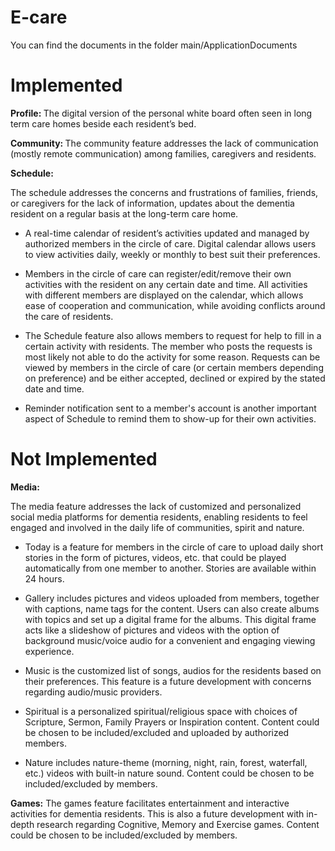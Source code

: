 # E-care

<p> You can find the documents in the folder main/ApplicationDocuments </p>
<h1> Implemented </h1>
<strong> Profile: </strong>
The digital version of the personal white board often seen in long term care homes beside each resident’s bed.
<br/> 

<strong> Community:  </strong> 
The community feature addresses the lack of communication (mostly remote communication) among families, caregivers and residents.

  
<strong> Schedule: </strong>

The schedule addresses the concerns and frustrations of families, friends, or caregivers for the lack of information, updates about the dementia resident on a regular basis at the long-term care home.

<ul>
  <li>
A real-time calendar of resident’s activities updated and managed by authorized members in the circle of care. Digital calendar allows users to view activities daily, weekly or monthly to best suit their preferences. 
  </li>

  <li>

Members in the circle of care can register/edit/remove their own activities with the resident on any certain date and time. All activities with different members are displayed on the calendar, which allows ease of cooperation and communication, while avoiding conflicts around the care of residents. 
  </li>

  <li>

The Schedule feature also allows members to request for help to fill in a certain activity with residents. The member who posts the requests is most likely not able to do the activity for some reason. Requests can be viewed by members in the circle of care (or certain members depending on preference) and be either accepted, declined or expired by the stated date and time.
  </li>


  <li>

Reminder notification sent to a member's account is another important aspect of Schedule to remind them to show-up for their own activities.
  </li>

  
  </ul>
  
  <h1> Not Implemented </h1>

<strong>Media: </strong> 

The media feature addresses the lack of customized and personalized social media platforms for dementia residents, enabling residents to feel engaged and involved in the daily life of communities, spirit and nature.
<ul>
<li>
Today is a feature for members in the circle of care to upload daily short stories in the form of pictures, videos, etc. that could be played automatically from one member to another. Stories are available within 24 hours.
  </li>

  <li>

Gallery includes pictures and videos uploaded from members, together with captions, name tags for the content. Users can also create albums with topics and set up a digital frame for the albums. This digital frame acts like a slideshow of pictures and videos with the option of background music/voice audio for a convenient and engaging viewing experience.
  </li>

<li>

Music is the customized list of songs, audios for the residents based on their preferences. This feature is a future development with concerns regarding audio/music providers.
  </li>


<li>

Spiritual is a personalized spiritual/religious space with choices of Scripture, Sermon, Family Prayers or Inspiration content. Content could be chosen to be included/excluded and uploaded by authorized members. 
  </li>

<li>

Nature includes nature-theme (morning, night, rain, forest, waterfall, etc.) videos with built-in nature sound. Content could be chosen to be included/excluded by members.
  </li>
</ul>


<strong> Games:</strong>
The games feature facilitates entertainment and interactive activities for dementia residents. This is also a future development with in-depth research regarding Cognitive, Memory and Exercise games. Content could be chosen to be included/excluded by members.

